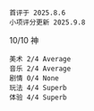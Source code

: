 	首评于 2025.8.6
	小项评分更新 2025.9.8

10/10 神

```
美术 2/4 Average
音乐 2/4 Average
剧情 0/4 None
玩法 4/4 Superb
体验 4/4 Superb
```

